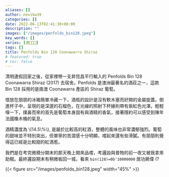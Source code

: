 ```yaml
---
aliases: []
author: nevikw39
categories: []
date: 2022-06-13T02:41:30+08:00
description: ""
images: ["/images/penfolds_bin128.jpeg"]
key_words: []
series: [酒🥃🍷🍺]
tags: []
title: Penfolds Bin 128 Coonawarra Shiraz
# featured: true
# toc: false
---
```


清明連假回家之後，從家裡帶一支昇恆昌平行輸入的 Penfolds Bin 128 Coonawarra Shiraz (2017) 去宿舍。Penfolds 是澳洲最著名的酒莊之一，這款 Bin 128 採用的是南澳 Coonawarra 產區的 Shiraz 葡萄。

借放在朋朋的冰箱簡單冷藏一下，酒瓶的設計是沒有軟木塞而好開的金屬旋蓋。倒進杯子中，呈現的是深邃的石榴色，在光線的照射下杯緣則帶有紫紅色光澤。輕輕嗅一下，撲鼻而來的首先是葡萄本身固有與酒精的香氣，接著隱約可以感受到陳年法國橡木桶的氣息。

酒精濃度為 \\(14.5\\%\\), 是屬於比較高的紅酒，整體的風味也非常濃郁強烈。葡萄的甜味並不特別突出，但單寧的苦澀感十分明顯，嚐起來還有些滑膩。有朋朋則覺得這已經是比較甜的紅酒惹。

我們是在考完微積分期末的那天晚上開來品嚐，考邏設與普物的前一夜又被我拿來助眠。最終邏設期末有稍微板回一城，看來 `bin(128)=0b'10000000` 居功厥偉 (?

{{< figure src="/images/penfolds_bin128.jpeg" width="45%" >}}
